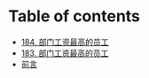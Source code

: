 # Table of contents

* [184. 部门工资最高的员工](README.md)
* [183. 部门工资最高的员工](untitled-1.md)
* [前言](untitled.md)

